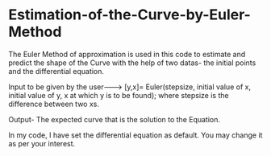 # Estimation-of-the-Curve-by-Euler-Method

The Euler Method of approximation is used in this code to estimate and predict the shape of the Curve with the help of two datas- the initial points and the differential equation. 

Input to be given by the user---> [y,x]= Euler(stepsize, initial value of x, initial value of y, x at which y is to be found); where stepsize is the difference between two xs.

Output- The expected curve that is the solution to the Equation. 

In my code, I have set the differential equation as default. You may change it as per your interest.
